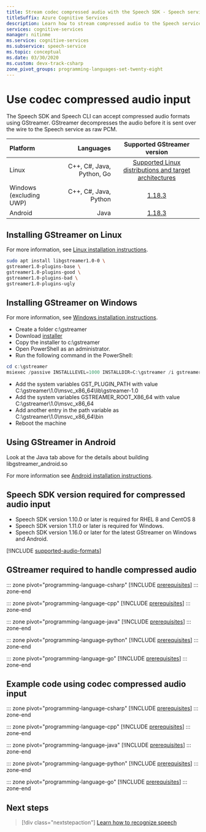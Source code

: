 ```yaml
---
title: Stream codec compressed audio with the Speech SDK - Speech service
titleSuffix: Azure Cognitive Services
description: Learn how to stream compressed audio to the Speech service with the Speech SDK. Available for C++, C#, and Java for Linux, Java in Android and Objective-C in iOS.
services: cognitive-services
manager: nitinme
ms.service: cognitive-services
ms.subservice: speech-service
ms.topic: conceptual
ms.date: 03/30/2020
ms.custom: devx-track-csharp
zone_pivot_groups: programming-languages-set-twenty-eight
---
```


# Use codec compressed audio input

The Speech SDK and Speech CLI can accept compressed audio formats using GStreamer. GStreamer decompresses the audio before it is sent over the wire to the Speech service as raw PCM.

Platform | Languages | Supported GStreamer version
| :--- | ---: | :---:
Linux  | C++, C#, Java, Python, Go | [Supported Linux distributions and target architectures](~/articles/cognitive-services/speech-service/speech-sdk.md) 
Windows (excluding UWP) | C++, C#, Java, Python | [1.18.3](https://gstreamer.freedesktop.org/data/pkg/windows/1.18.3/msvc/gstreamer-1.0-msvc-x86_64-1.18.3.msi) 
Android  | Java | [1.18.3](https://gstreamer.freedesktop.org/data/pkg/android/1.18.3/) 

## Installing GStreamer on Linux

For more information, see [Linux installation instructions](https://gstreamer.freedesktop.org/documentation/installing/on-linux.html?gi-language=c).  

```sh
sudo apt install libgstreamer1.0-0 \
gstreamer1.0-plugins-base \
gstreamer1.0-plugins-good \
gstreamer1.0-plugins-bad \
gstreamer1.0-plugins-ugly
```
## Installing GStreamer on Windows

For more information, see [Windows installation instructions](https://gstreamer.freedesktop.org/documentation/installing/on-windows.html?gi-language=c). 

* Create a folder c:\gstreamer
* Download [installer](https://gstreamer.freedesktop.org/data/pkg/windows/1.18.3/msvc/gstreamer-1.0-msvc-x86_64-1.18.3.msi) 
* Copy the installer to c:\gstreamer
* Open PowerShell as an administrator.
* Run the following command in the PowerShell:

```powershell
cd c:\gstreamer
msiexec /passive INSTALLLEVEL=1000 INSTALLDIR=C:\gstreamer /i gstreamer-1.0-msvc-x86_64-1.18.3.msi
```
* Add the system variables GST_PLUGIN_PATH with value C:\gstreamer\1.0\msvc_x86_64\lib\gstreamer-1.0
* Add the system variables GSTREAMER_ROOT_X86_64 with value C:\gstreamer\1.0\msvc_x86_64
* Add another entry in the path variable as C:\gstreamer\1.0\msvc_x86_64\bin
* Reboot the machine

## Using GStreamer in Android
Look at the Java tab above for the details about building libgstreamer_android.so 

For more information see [Android installation instructions](https://gstreamer.freedesktop.org/documentation/installing/for-android-development.html?gi-language=c). 

## Speech SDK version required for compressed audio input
* Speech SDK version 1.10.0 or later is required for RHEL 8 and CentOS 8
* Speech SDK version 1.11.0 or later is required for Windows.
* Speech SDK version 1.16.0 or later for the latest GStreamer on Windows and Android.

[!INCLUDE [supported-audio-formats](includes/supported-audio-formats.md)]

## GStreamer required to handle compressed audio

::: zone pivot="programming-language-csharp"
[!INCLUDE [prerequisites](includes/how-to/compressed-audio-input/csharp/prerequisites.md)]
::: zone-end

::: zone pivot="programming-language-cpp"
[!INCLUDE [prerequisites](includes/how-to/compressed-audio-input/cpp/prerequisites.md)]
::: zone-end

::: zone pivot="programming-language-java"
[!INCLUDE [prerequisites](includes/how-to/compressed-audio-input/java/prerequisites.md)]
::: zone-end

::: zone pivot="programming-language-python"
[!INCLUDE [prerequisites](includes/how-to/compressed-audio-input/python/prerequisites.md)]
::: zone-end

::: zone pivot="programming-language-go"
[!INCLUDE [prerequisites](includes/how-to/compressed-audio-input/go/prerequisites.md)]
::: zone-end

## Example code using codec compressed audio input

::: zone pivot="programming-language-csharp"
[!INCLUDE [prerequisites](includes/how-to/compressed-audio-input/csharp/examples.md)]
::: zone-end

::: zone pivot="programming-language-cpp"
[!INCLUDE [prerequisites](includes/how-to/compressed-audio-input/cpp/examples.md)]
::: zone-end

::: zone pivot="programming-language-java"
[!INCLUDE [prerequisites](includes/how-to/compressed-audio-input/java/examples.md)]
::: zone-end

::: zone pivot="programming-language-python"
[!INCLUDE [prerequisites](includes/how-to/compressed-audio-input/python/examples.md)]
::: zone-end

::: zone pivot="programming-language-go"
[!INCLUDE [prerequisites](includes/how-to/compressed-audio-input/go/examples.md)]
::: zone-end

## Next steps

> [!div class="nextstepaction"]
> [Learn how to recognize speech](./get-started-speech-to-text.md)
